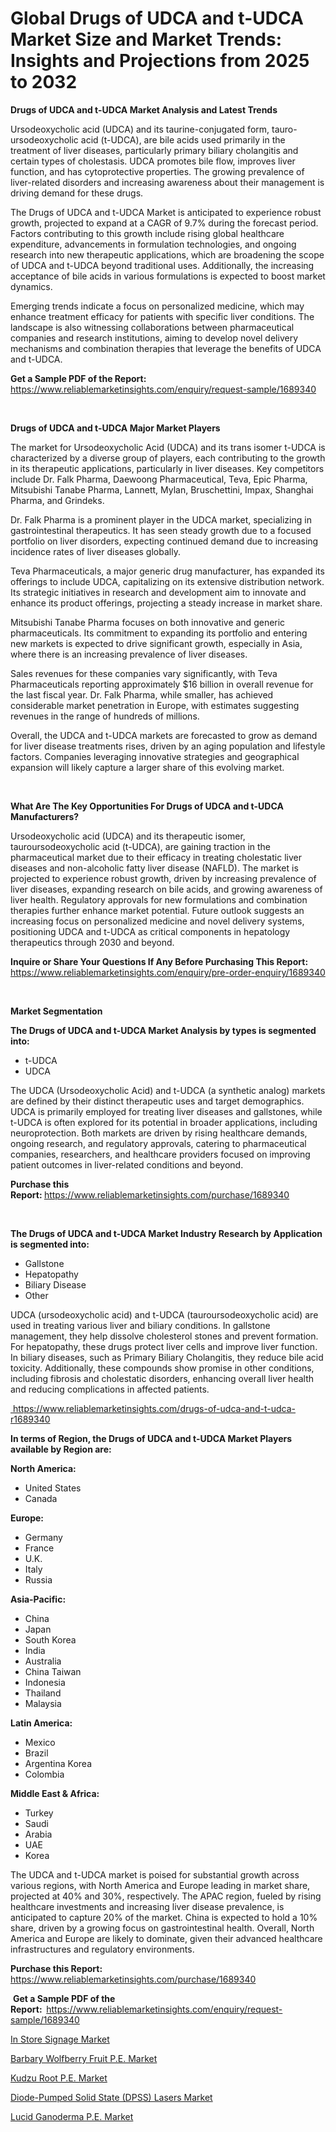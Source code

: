 <p><h1>Global Drugs of UDCA and t-UDCA Market Size and Market Trends: Insights and Projections from 2025 to 2032</h1></p><p><strong>Drugs of UDCA and t-UDCA Market Analysis and Latest Trends</strong></p>
<p><p>Ursodeoxycholic acid (UDCA) and its taurine-conjugated form, tauro-ursodeoxycholic acid (t-UDCA), are bile acids used primarily in the treatment of liver diseases, particularly primary biliary cholangitis and certain types of cholestasis. UDCA promotes bile flow, improves liver function, and has cytoprotective properties. The growing prevalence of liver-related disorders and increasing awareness about their management is driving demand for these drugs.</p><p>The Drugs of UDCA and t-UDCA Market is anticipated to experience robust growth, projected to expand at a CAGR of 9.7% during the forecast period. Factors contributing to this growth include rising global healthcare expenditure, advancements in formulation technologies, and ongoing research into new therapeutic applications, which are broadening the scope of UDCA and t-UDCA beyond traditional uses. Additionally, the increasing acceptance of bile acids in various formulations is expected to boost market dynamics.</p><p>Emerging trends indicate a focus on personalized medicine, which may enhance treatment efficacy for patients with specific liver conditions. The landscape is also witnessing collaborations between pharmaceutical companies and research institutions, aiming to develop novel delivery mechanisms and combination therapies that leverage the benefits of UDCA and t-UDCA.</p></p>
<p><strong>Get a Sample PDF of the Report:&nbsp;</strong> <a href="https://www.reliablemarketinsights.com/enquiry/request-sample/1689340?utm_campaign=1512&utm_medium=2&utm_source=Github&utm_content=ia&utm_term=06012025&utm_id=drugs-of-udca-and-t-udca">https://www.reliablemarketinsights.com/enquiry/request-sample/1689340</a></p>
<p>&nbsp;</p>
<p><strong>Drugs of UDCA and t-UDCA Major Market Players</strong></p>
<p><p>The market for Ursodeoxycholic Acid (UDCA) and its trans isomer t-UDCA is characterized by a diverse group of players, each contributing to the growth in its therapeutic applications, particularly in liver diseases. Key competitors include Dr. Falk Pharma, Daewoong Pharmaceutical, Teva, Epic Pharma, Mitsubishi Tanabe Pharma, Lannett, Mylan, Bruschettini, Impax, Shanghai Pharma, and Grindeks.</p><p>Dr. Falk Pharma is a prominent player in the UDCA market, specializing in gastrointestinal therapeutics. It has seen steady growth due to a focused portfolio on liver disorders, expecting continued demand due to increasing incidence rates of liver diseases globally.</p><p>Teva Pharmaceuticals, a major generic drug manufacturer, has expanded its offerings to include UDCA, capitalizing on its extensive distribution network. Its strategic initiatives in research and development aim to innovate and enhance its product offerings, projecting a steady increase in market share.</p><p>Mitsubishi Tanabe Pharma focuses on both innovative and generic pharmaceuticals. Its commitment to expanding its portfolio and entering new markets is expected to drive significant growth, especially in Asia, where there is an increasing prevalence of liver diseases.</p><p>Sales revenues for these companies vary significantly, with Teva Pharmaceuticals reporting approximately $16 billion in overall revenue for the last fiscal year. Dr. Falk Pharma, while smaller, has achieved considerable market penetration in Europe, with estimates suggesting revenues in the range of hundreds of millions.</p><p>Overall, the UDCA and t-UDCA markets are forecasted to grow as demand for liver disease treatments rises, driven by an aging population and lifestyle factors. Companies leveraging innovative strategies and geographical expansion will likely capture a larger share of this evolving market.</p></p>
<p>&nbsp;</p>
<p><strong>What Are The Key Opportunities For Drugs of UDCA and t-UDCA Manufacturers?</strong></p>
<p><p>Ursodeoxycholic acid (UDCA) and its therapeutic isomer, tauroursodeoxycholic acid (t-UDCA), are gaining traction in the pharmaceutical market due to their efficacy in treating cholestatic liver diseases and non-alcoholic fatty liver disease (NAFLD). The market is projected to experience robust growth, driven by increasing prevalence of liver diseases, expanding research on bile acids, and growing awareness of liver health. Regulatory approvals for new formulations and combination therapies further enhance market potential. Future outlook suggests an increasing focus on personalized medicine and novel delivery systems, positioning UDCA and t-UDCA as critical components in hepatology therapeutics through 2030 and beyond.</p></p>
<p><strong>Inquire or Share Your Questions If Any Before Purchasing This Report:</strong> <a href="https://www.reliablemarketinsights.com/enquiry/pre-order-enquiry/1689340?utm_campaign=1512&utm_medium=2&utm_source=Github&utm_content=ia&utm_term=06012025&utm_id=drugs-of-udca-and-t-udca">https://www.reliablemarketinsights.com/enquiry/pre-order-enquiry/1689340</a></p>
<p>&nbsp;</p>
<p><strong>Market Segmentation</strong></p>
<p><strong>The Drugs of UDCA and t-UDCA Market Analysis by types is segmented into:</strong></p>
<p><ul><li>t-UDCA</li><li>UDCA</li></ul></p>
<p><p>The UDCA (Ursodeoxycholic Acid) and t-UDCA (a synthetic analog) markets are defined by their distinct therapeutic uses and target demographics. UDCA is primarily employed for treating liver diseases and gallstones, while t-UDCA is often explored for its potential in broader applications, including neuroprotection. Both markets are driven by rising healthcare demands, ongoing research, and regulatory approvals, catering to pharmaceutical companies, researchers, and healthcare providers focused on improving patient outcomes in liver-related conditions and beyond.</p></p>
<p><strong>Purchase this Report:&nbsp;</strong><a href="https://www.reliablemarketinsights.com/purchase/1689340?utm_campaign=1512&utm_medium=2&utm_source=Github&utm_content=ia&utm_term=06012025&utm_id=drugs-of-udca-and-t-udca">https://www.reliablemarketinsights.com/purchase/1689340</a></p>
<p>&nbsp;</p>
<p><strong>The Drugs of UDCA and t-UDCA Market Industry Research by Application is segmented into:</strong></p>
<p><ul><li>Gallstone</li><li>Hepatopathy</li><li>Biliary Disease</li><li>Other</li></ul></p>
<p><p>UDCA (ursodeoxycholic acid) and t-UDCA (tauroursodeoxycholic acid) are used in treating various liver and biliary conditions. In gallstone management, they help dissolve cholesterol stones and prevent formation. For hepatopathy, these drugs protect liver cells and improve liver function. In biliary diseases, such as Primary Biliary Cholangitis, they reduce bile acid toxicity. Additionally, these compounds show promise in other conditions, including fibrosis and cholestatic disorders, enhancing overall liver health and reducing complications in affected patients.</p></p>
<p><a href="https://www.reliablemarketinsights.com/drugs-of-udca-and-t-udca-r1689340?utm_campaign=1512&utm_medium=2&utm_source=Github&utm_content=ia&utm_term=06012025&utm_id=drugs-of-udca-and-t-udca">&nbsp;https://www.reliablemarketinsights.com/drugs-of-udca-and-t-udca-r1689340</a></p>
<p><strong>In terms of Region, the Drugs of UDCA and t-UDCA Market Players available by Region are:</strong></p>
<p>
    <p> <strong> North America: </strong>
        <ul>
            <li>United States</li>
            <li>Canada</li>
        </ul>
        </p> 
    <p> <strong> Europe: </strong>
        <ul>
            <li>Germany</li>
            <li>France</li>
            <li>U.K.</li>
            <li>Italy</li>
            <li>Russia</li>
        </ul>
        </p> 
    <p> <strong> Asia-Pacific: </strong>
        <ul>
            <li>China</li>
            <li>Japan</li>
            <li>South Korea</li>
            <li>India</li>
            <li>Australia</li>
            <li>China Taiwan</li>
            <li>Indonesia</li>
            <li>Thailand</li>
            <li>Malaysia</li>
        </ul>
        </p> 
    <p> <strong> Latin America: </strong>
        <ul>
            <li>Mexico</li>
            <li>Brazil</li>
            <li>Argentina Korea</li>
            <li>Colombia</li>
        </ul>
        </p> 
    <p> <strong> Middle East & Africa: </strong>
        <ul>
            <li>Turkey</li>
            <li>Saudi</li>
            <li>Arabia</li>
            <li>UAE</li>
            <li>Korea</li>
        </ul>
    </p>
    </p>
<p><p>The UDCA and t-UDCA market is poised for substantial growth across various regions, with North America and Europe leading in market share, projected at 40% and 30%, respectively. The APAC region, fueled by rising healthcare investments and increasing liver disease prevalence, is anticipated to capture 20% of the market. China is expected to hold a 10% share, driven by a growing focus on gastrointestinal health. Overall, North America and Europe are likely to dominate, given their advanced healthcare infrastructures and regulatory environments.</p></p>
<p><strong>Purchase this Report: </strong><a href="https://www.reliablemarketinsights.com/purchase/1689340?utm_campaign=1512&utm_medium=2&utm_source=Github&utm_content=ia&utm_term=06012025&utm_id=drugs-of-udca-and-t-udca">https://www.reliablemarketinsights.com/purchase/1689340</a></p>
<p>&nbsp;<strong>Get a Sample PDF of the Report:&nbsp;&nbsp;</strong><a href="https://www.reliablemarketinsights.com/enquiry/request-sample/1689340?utm_campaign=1512&utm_medium=2&utm_source=Github&utm_content=ia&utm_term=06012025&utm_id=drugs-of-udca-and-t-udca">https://www.reliablemarketinsights.com/enquiry/request-sample/1689340</a></p>
<p><strong></strong></p>
<p><p><a href="https://github.com/castoriffic/Market-Research-Report-List-5/blob/main/in-store-signage-market.md?utm_campaign=1512&utm_medium=2&utm_source=Github&utm_content=ia&utm_term=06012025&utm_id=drugs-of-udca-and-t-udca">In Store Signage Market</a></p><p><a href="https://www.linkedin.com/pulse/thorough-scrutiny-barbary-wolfberry-fruit-pe-market-size-75cdc?utm_campaign=1512&utm_medium=2&utm_source=Github&utm_content=ia&utm_term=06012025&utm_id=drugs-of-udca-and-t-udca">Barbary Wolfberry Fruit P.E. Market</a></p><p><a href="https://www.linkedin.com/pulse/scope-trends-kudzu-root-pe-market-latest-dynamics-future-8q9de?utm_campaign=1512&utm_medium=2&utm_source=Github&utm_content=ia&utm_term=06012025&utm_id=drugs-of-udca-and-t-udca">Kudzu Root P.E. Market</a></p><p><a href="https://github.com/willjis/Market-Research-Report-List-1/blob/main/diode-pumped-solid-state-dpss-lasers-market.md?utm_campaign=1512&utm_medium=2&utm_source=Github&utm_content=ia&utm_term=06012025&utm_id=drugs-of-udca-and-t-udca">Diode-Pumped Solid State (DPSS) Lasers Market</a></p><p><a href="https://www.linkedin.com/pulse/market-dynamics-lucid-ganoderma-pe-industry-forecast-trends-utole?utm_campaign=1512&utm_medium=2&utm_source=Github&utm_content=ia&utm_term=06012025&utm_id=drugs-of-udca-and-t-udca">Lucid Ganoderma P.E. Market</a></p></p>